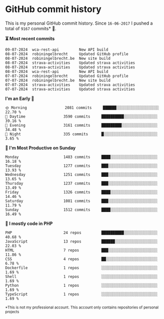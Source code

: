 # GitHub commit history
This is my personal GitHub commit history. Since <!--START_SECTION:first-commit-date-->`16-06-2017`<!--END_SECTION:first-commit-date--> I pushed a total of <!--START_SECTION:total-commit-count-->`9167`<!--END_SECTION:total-commit-count--> commits* 🎉.

<!--START_SECTION:most-recent-commits-->
**⏳ Most recent commits**
                                        
```text
09-07-2024  wca-rest-api         New API build
08-07-2024  robiningelbrecht     Updated GitHub profile
08-07-2024  robiningelbrecht.be  New site build
08-07-2024  strava-activities    Updated strava activities
08-07-2024  strava-activities    Updated strava activities
08-07-2024  wca-rest-api         New API build
07-07-2024  robiningelbrecht     Updated GitHub profile
07-07-2024  robiningelbrecht.be  New site build
07-07-2024  strava-activities    Updated strava activities
07-07-2024  strava-activities    Updated strava activities
```
<!--END_SECTION:most-recent-commits-->  

<!--START_SECTION:commits-per-day-time-->
**I&#039;m an Early 🐤**

```text
🌞 Morning                 2081 commits     ██████░░░░░░░░░░░░░░░░░░░   22.70 %
🌆 Daytime                 3590 commits     ██████████░░░░░░░░░░░░░░░   39.16 %
🌃 Evening                 3161 commits     █████████░░░░░░░░░░░░░░░░   34.48 %
🌙 Night                   335 commits      █░░░░░░░░░░░░░░░░░░░░░░░░   3.65 %
```
<!--END_SECTION:commits-per-day-time-->  

<!--START_SECTION:commits-per-weekday-->
**📅 I&#039;m Most Productive on Sunday**

```text
Monday                    1483 commits     ████░░░░░░░░░░░░░░░░░░░░░   16.18 %
Tuesday                   1277 commits     ███░░░░░░░░░░░░░░░░░░░░░░   13.93 %
Wednesday                 1251 commits     ███░░░░░░░░░░░░░░░░░░░░░░   13.65 %
Thursday                  1237 commits     ███░░░░░░░░░░░░░░░░░░░░░░   13.49 %
Friday                    1326 commits     ████░░░░░░░░░░░░░░░░░░░░░   14.46 %
Saturday                  1081 commits     ███░░░░░░░░░░░░░░░░░░░░░░   11.79 %
Sunday                    1512 commits     ████░░░░░░░░░░░░░░░░░░░░░   16.49 %
```
<!--END_SECTION:commits-per-weekday-->  

<!--START_SECTION:repos-per-language-->
**💬 I mostly code in PHP**

```text
PHP                       24 repos         ██████████░░░░░░░░░░░░░░░   40.68 %
JavaScript                13 repos         ██████░░░░░░░░░░░░░░░░░░░   22.03 %
HTML                      7 repos          ███░░░░░░░░░░░░░░░░░░░░░░   11.86 %
CSS                       4 repos          ██░░░░░░░░░░░░░░░░░░░░░░░   6.78 %
Dockerfile                1 repos          ░░░░░░░░░░░░░░░░░░░░░░░░░   1.69 %
Shell                     1 repos          ░░░░░░░░░░░░░░░░░░░░░░░░░   1.69 %
Python                    1 repos          ░░░░░░░░░░░░░░░░░░░░░░░░░   1.69 %
TypeScript                1 repos          ░░░░░░░░░░░░░░░░░░░░░░░░░   1.69 %
```
<!--END_SECTION:repos-per-language-->  

<sub>*This is not my professional account. This account only contains repositories of personal projects</sub>

